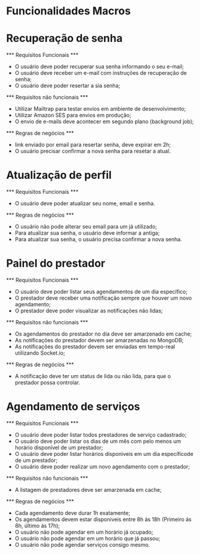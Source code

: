 # Funcionalidades Macros

# Recuperação de senha
*** Requisitos Funcionais ***

- O usuário deve poder recuperar sua senha informando o seu e-mail;
- O usuário deve receber um e-mail com instruções de recuperação de senha;
- O usuário deve poder resertar a sia senha;

*** Requisitos não funcionais ***
- Utilizar Mailtrap para testar envios em ambiente de desenvolvimento;
- Utilizar Amazon SES para envios em produção;
- O envio de e-mails deve acontecer em segundo plano (background job);

*** Regras de negócios ***

- link enviado por email para resertar senha, deve expirar em 2h;
- O usuário precisar confirmar a nova senha para resetar a atual.

# Atualização de perfil

*** Requisitos Funcionais ***

- O usuário deve poder atualizar seu nome, email e senha.

*** Regras de negócios ***
- O usuário não pode alterar seu email para um já utilizado;
- Para atualizar sua senha, o usuário deve informar a antiga;
- Para atualizar sua senha, o usuário precisa confirmar a nova senha.


# Painel do prestador

*** Requisitos Funcionais ***
- O usuário deve poder listar seus agendamentos de um dia específico;
- O prestador deve receber uma notificação sempre que houver um novo agendamento;
- O prestador deve poder visualizar as notificações não lidas;

*** Requisitos não funcionais ***

- Os agendamentos do prestador no dia deve ser amarzenado em cache;
- As notificações do prestador devem ser amarzenadas no MongoDB;
- As notificações do prestador devem ser enviadas em tempo-real utilizando Socket.io;

*** Regras de negócios ***

- A notificação deve ter um status de lida ou não lida, para que o prestador possa controlar.

# Agendamento de serviços

*** Requisitos Funcionais ***

- O usuário deve poder listar todos prestadores de serviço cadastrado;
- O usuário deve poder listar os dias de um mês com pelo menos um horário disponível de um prestador;
- O usuário deve poder listar horários disponiveis em um dia específicode de um prestador;
- O usuário deve poder realizar um novo agendamento com o prestador;

*** Requisitos não funcionais ***
- A listagem de prestadores deve ser amarzenada em cache;

*** Regras de negócios ***

- Cada agendamento deve durar 1h exatamente;
- Os agendamentos devem estar disponiveis entre 8h ás 18h (Primeiro ás 8h, último ás 17h);
- O usuário não pode agendar em um horário já ocupado;
- O usuário não pode agendar em um horário que já passou;
- O usuário não pode agendar serviços consigo mesmo.


